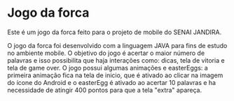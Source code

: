 # Jogo da forca

Este é um jogo da forca feito para o projeto de mobile do SENAI JANDIRA.

O jogo da forca foi desenvolvido com a linguagem JAVA para fins de estudo no ambiente mobile.
O objetivo do jogo é acertar o maior número de palavras e isso possibilita que haja interações como: dicas, tela de vitoria e tela de game over.
O jogo possui algumas animações e easterEggs: a primeira animação fica na tela de inicio, que é ativado ao clicar na imagem do ícone do Android e o easterEgg é ativado ao acertar 10 palavras e ha necessidade de atingir 400 pontos para que a tela "extra" apareça.  
